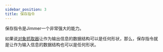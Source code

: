 ```yaml
---
sidebar_position: 3
title: 保存指令
---
```


保存指令是Jimmer一个非常强大的能力。

如果说[对象抓取器](../../query/object-fetcher)让作为输出信息的数据结构可以是任何形状，那么，保存指令就是让作为输入信息的数据结构也可以是任何形状。